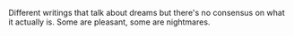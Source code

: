 Different writings that talk about dreams but there's no consensus on what it actually is.  Some are pleasant, some are nightmares.